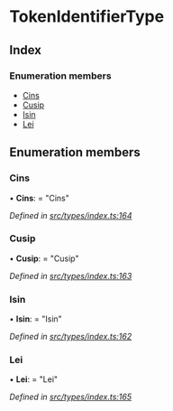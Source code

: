 # TokenIdentifierType

## Index

### Enumeration members

* [Cins](tokenidentifiertype.md#cins)
* [Cusip](tokenidentifiertype.md#cusip)
* [Isin](tokenidentifiertype.md#isin)
* [Lei](tokenidentifiertype.md#lei)

## Enumeration members

### Cins

• **Cins**: = "Cins"

_Defined in_ [_src/types/index.ts:164_](https://github.com/PolymathNetwork/polymesh-sdk/blob/7362b318/src/types/index.ts#L164)

### Cusip

• **Cusip**: = "Cusip"

_Defined in_ [_src/types/index.ts:163_](https://github.com/PolymathNetwork/polymesh-sdk/blob/7362b318/src/types/index.ts#L163)

### Isin

• **Isin**: = "Isin"

_Defined in_ [_src/types/index.ts:162_](https://github.com/PolymathNetwork/polymesh-sdk/blob/7362b318/src/types/index.ts#L162)

### Lei

• **Lei**: = "Lei"

_Defined in_ [_src/types/index.ts:165_](https://github.com/PolymathNetwork/polymesh-sdk/blob/7362b318/src/types/index.ts#L165)


